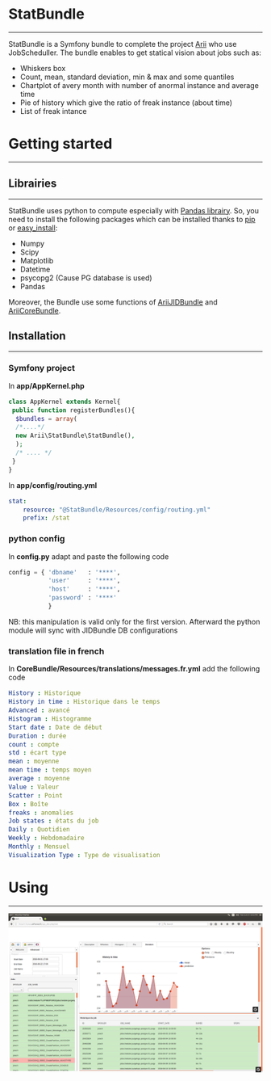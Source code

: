 # StatBundle
----

StatBundle is a Symfony bundle to complete the project [Arii](https://github.com/AriiPortal/Arii) who use JobScheduller. The bundle enables to get statical vision about jobs such as: 
* Whiskers box
* Count, mean, standard deviation, min & max and some quantiles
* Chartplot of avery month with number of anormal instance and average time
* Pie of history which give the ratio of freak instance (about time)
* List of freak intance




# Getting started
----



## Librairies
---
 StatBundle uses python to compute especially with [Pandas librairy](www.github.com). So, you need to install the following packages which can be installed thanks to [pip](https://pypi.python.org/pypi/pip) or [easy_install](http://peak.telecommunity.com/DevCenter/EasyInstall):
 * Numpy
 * Scipy
 * Matplotlib 
 * Datetime
 * psycopg2 (Cause PG database is used)
 * Pandas
 
Moreover, the Bundle use some functions of [AriiJIDBundle](https://github.com/AriiPortal/JIDBundle) and [AriiCoreBundle](https://github.com/AriiPortal/CoreBundle). 

## Installation
---


### Symfony project

In **app/AppKernel.php** 

```php
class AppKernel extends Kernel{
 public function registerBundles(){
  $bundles = array(
  /*....*/
  new Arii\StatBundle\StatBundle(),
  );
  /* .... */
 }
}
```

In **app/config/routing.yml**

````yml
stat:
    resource: "@StatBundle/Resources/config/routing.yml"
    prefix: /stat
````

### python config
In **config.py** adapt and paste the following code

```python
config = { 'dbname'   : '****',
           'user'     : '****',
           'host'     : '****',
           'password' : '****'
           }
```

NB: this manipulation is valid only for the first version. Afterward the python module will sync with JIDBundle DB configurations

### translation file in french

In **CoreBundle/Resources/translations/messages.fr.yml** add the following code

```yml
History : Historique
History in time : Historique dans le temps
Advanced : avancé
Histogram : Histogramme
Start date : Date de début
Duration : durée
count : compte
std : écart type
mean : moyenne
mean time : temps moyen
average : moyenne 
Value : Valeur
Scatter : Point
Box : Boîte
freaks : anomalies
Job states : états du job
Daily : Quotidien
Weekly : Hebdomadaire
Monthly : Mensuel
Visualization Type : Type de visualisation
```


# Using
---


![Screenshot](https://github.com/royceda/StatBundle/blob/master/Capture2.PNG?raw=true)
